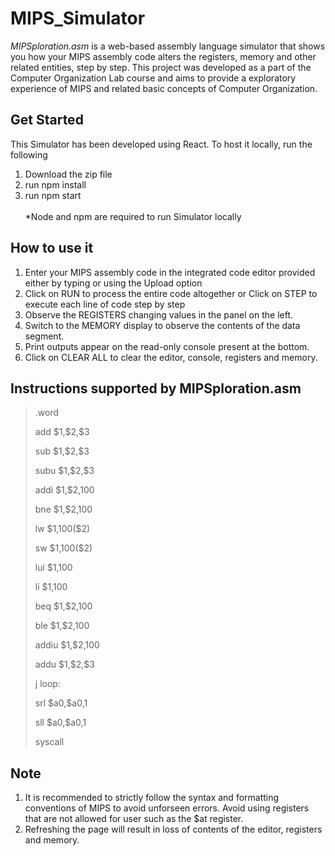 # MIPS_Simulator
*MIPSploration.asm* is a web-based assembly language simulator that shows you how your MIPS assembly code alters the registers, memory and other related entities, step by step.
This project was developed as a part of the Computer Organization Lab course and aims to provide a exploratory experience of MIPS and related basic concepts of Computer Organization. 

## Get Started
This Simulator has been developed using React. To host it locally, run the following
1. Download the zip file
2. run npm install
3. run npm start<br></br>
*Node and npm are required to run Simulator locally

## How to use it
1. Enter your MIPS assembly code in the integrated code editor provided either by typing or using the Upload option
2. Click on RUN to process the entire code altogether 
    or
   Click on STEP to execute each line of code step by step
3. Observe the REGISTERS changing values in the panel on the left. 
4. Switch to the MEMORY display to observe the contents of the data segment.
5. Print outputs appear on the read-only console present at the bottom.
5. Click on CLEAR ALL to clear the editor, console, registers and memory.

## Instructions supported by MIPSploration.asm

><p>.word</p>
><p>add $1,$2,$3</p>
><p>sub $1,$2,$3</p>
><p>subu $1,$2,$3 </p>
><p>addi $1,$2,100</p>
><p>bne $1,$2,100</p>
><p>lw $1,100($2)</p>
><p>sw $1,100($2)</p>
><p>lui $1,100</p>
><p>li $1,100</p>
><p>beq $1,$2,100</p>
><p>ble $1,$2,100</p>
><p>addiu $1,$2,100</p>
><p>addu $1,$2,$3</p>
><p>j loop:</p>
><p>srl $a0,$a0,1</p>
><p>sll $a0,$a0,1</p>
><p>syscall</p>

## Note
1. It is recommended to strictly follow the syntax and formatting conventions of MIPS to avoid unforseen errors. Avoid using registers that are not allowed for user such as the $at register.
2. Refreshing the page will result in loss of contents of the editor, registers and memory.
